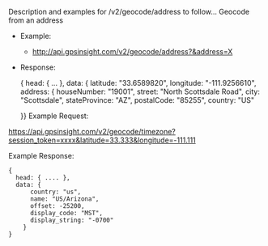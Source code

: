 Description and examples for /v2/geocode/address to follow...
Geocode from an address 
  * Example:
    * http://api.gpsinsight.com/v2/geocode/address?&address=X
  * Response:
  
    {
    head: { ... },
    data: {
        latitude: "33.6589820",
        longitude: "-111.9256610",
        address: {
                houseNumber: "19001",
                street: "North Scottsdale Road",
                city: "Scottsdale",
                stateProvince: "AZ",
                postalCode: "85255",
                country: "US"
        
    }}
Example Request:

https://api.gpsinsight.com/v2/geocode/timezone?session_token=xxxx&latitude=33.333&longitude=-111.111

Example Response:

    {
      head: { .... },
      data: {
          country: "us",
          name: "US/Arizona",
          offset: -25200,
          display_code: "MST",
          display_string: "-0700"
        }
    }
